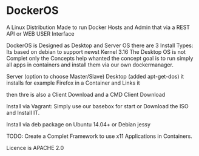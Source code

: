 DockerOS
========

A Linux Distribution Made to run Docker Hosts and Admin that via a REST API or WEB USER Interface

DockerOS is Designed as Desktop and Server OS there are 3 Install Types:
Its based on debian to support newst Kernel 3.16
The Desktop OS is not Complet only the Concepts help whanted the concept goal is to run simply all apps in containers
and install them via our own dockermanager.

Server (option to choose Master/Slave)
Desktop (added apt-get-dos) it installs for example Firefox in a Container and Links it

then thre is also a Client Download and a CMD Client Download

Install via Vagrant:
Simply use our basebox for start or Download the ISO and Install IT.

Install via deb package on Ubuntu 14.04+ or Debian jessy

TODO:
Create a Complet Framework to use x11 Applications in Containers.

Licence is APACHE 2.0
